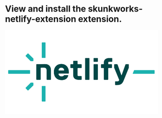 # View and install the skunkworks-netlify-extension extension.
![Netlify Logo](/assets/netlify-logo.png)
